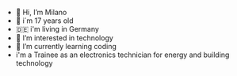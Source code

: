 - 👋 Hi, I’m Milano
- 👦 i´m 17 years old
- 🇩🇪 i'm living in Germany
- 👀 I’m interested in technology
- 🌱 I’m currently learning coding
-    i'm a Trainee as an electronics technician       for energy and building technology

<!---
MilanoTM/MilanoTM is a ✨ special ✨ repository because its `README.md` (this file) appears on your GitHub profile.
You can click the Preview link to take a look at your changes.
--->
